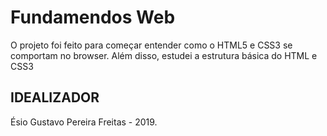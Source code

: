 # Fundamendos Web

O projeto foi feito para começar entender como o HTML5 e CSS3 se comportam no browser. Além disso, estudei a estrutura básica do HTML e CSS3

## IDEALIZADOR
Ésio Gustavo Pereira Freitas - 2019.
